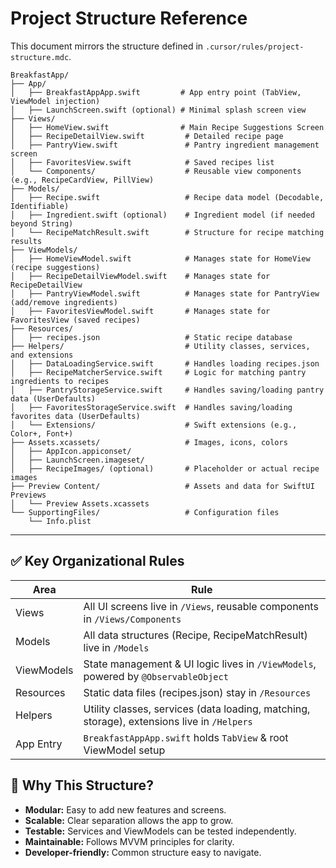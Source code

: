 # Project Structure Reference

This document mirrors the structure defined in `.cursor/rules/project-structure.mdc`.

```
BreakfastApp/
├── App/
│   ├── BreakfastAppApp.swift         # App entry point (TabView, ViewModel injection)
│   ├── LaunchScreen.swift (optional) # Minimal splash screen view
├── Views/
│   ├── HomeView.swift                # Main Recipe Suggestions Screen
│   ├── RecipeDetailView.swift         # Detailed recipe page
│   ├── PantryView.swift               # Pantry ingredient management screen
│   ├── FavoritesView.swift            # Saved recipes list
│   └── Components/                    # Reusable view components (e.g., RecipeCardView, PillView)
├── Models/
│   ├── Recipe.swift                   # Recipe data model (Decodable, Identifiable)
│   ├── Ingredient.swift (optional)    # Ingredient model (if needed beyond String)
│   └── RecipeMatchResult.swift        # Structure for recipe matching results
├── ViewModels/
│   ├── HomeViewModel.swift            # Manages state for HomeView (recipe suggestions)
│   ├── RecipeDetailViewModel.swift    # Manages state for RecipeDetailView
│   ├── PantryViewModel.swift          # Manages state for PantryView (add/remove ingredients)
│   ├── FavoritesViewModel.swift       # Manages state for FavoritesView (saved recipes)
├── Resources/
│   ├── recipes.json                   # Static recipe database
├── Helpers/                           # Utility classes, services, and extensions
│   ├── DataLoadingService.swift       # Handles loading recipes.json
│   ├── RecipeMatcherService.swift     # Logic for matching pantry ingredients to recipes
│   ├── PantryStorageService.swift     # Handles saving/loading pantry data (UserDefaults)
│   ├── FavoritesStorageService.swift  # Handles saving/loading favorites data (UserDefaults)
│   └── Extensions/                    # Swift extensions (e.g., Color+, Font+)
├── Assets.xcassets/                   # Images, icons, colors
│   ├── AppIcon.appiconset/
│   ├── LaunchScreen.imageset/
│   ├── RecipeImages/ (optional)       # Placeholder or actual recipe images
├── Preview Content/                   # Assets and data for SwiftUI Previews
│   └── Preview Assets.xcassets
└── SupportingFiles/                   # Configuration files
    └── Info.plist
```

---
## ✅ Key Organizational Rules

| Area       | Rule                                                                                    |
| ---------- | --------------------------------------------------------------------------------------- |
| Views      | All UI screens live in `/Views`, reusable components in `/Views/Components`             |
| Models     | All data structures (Recipe, RecipeMatchResult) live in `/Models`                       |
| ViewModels | State management & UI logic lives in `/ViewModels`, powered by `@ObservableObject`      |
| Resources  | Static data files (recipes.json) stay in `/Resources`                                   |
| Helpers    | Utility classes, services (data loading, matching, storage), extensions live in `/Helpers` |
| App Entry  | `BreakfastAppApp.swift` holds `TabView` & root ViewModel setup                          |

## 🧠 Why This Structure?

- **Modular:** Easy to add new features and screens.
- **Scalable:** Clear separation allows the app to grow.
- **Testable:** Services and ViewModels can be tested independently.
- **Maintainable:** Follows MVVM principles for clarity.
- **Developer-friendly:** Common structure easy to navigate.
